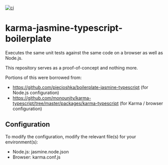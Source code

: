 [![ci][ci-image]][ci-url]

[ci-image]: https://github.com/zenosmosis/karma-jasmine-typescript-boilerplate/actions/workflows/ci.yml/badge.svg
[ci-url]: https://github.com/zenOSmosis/karma-jasmine-typescript-boilerplate/actions/workflows/ci.yml


# karma-jasmine-typescript-boilerplate

Executes the same unit tests against the same code on a browser as well as Node.js.

This repository serves as a proof-of-concept and nothing more.

Portions of this were borrowed from:

- https://github.com/piecioshka/boilerplate-jasmine-typescript (for Node.js configuration)
- https://github.com/monounity/karma-typescript/tree/master/packages/karma-typescript (for Karma / browser configuration)


## Configuration

To modify the configuration, modify the relevant file(s) for your environment(s):

- Node.js: jasmine.node.json
- Browser: karma.conf.js